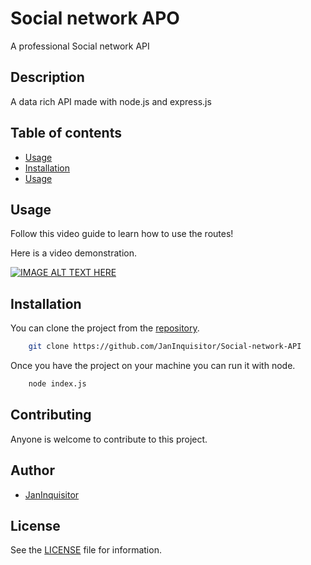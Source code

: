 # Social network APO

A professional Social network API

## Description

A data rich API made with node.js and express.js

## Table of contents

* [Usage](#Usage)
* [Installation](#Installation)
* [Usage](#Usage)

## Usage

Follow this video guide to learn how to use the routes!

Here is a video demonstration.

[![IMAGE ALT TEXT HERE](http://img.youtube.com/vi/VLMZhgrRmew/0.jpg)](https://youtu.be/VLMZhgrRmew)

## Installation

You can clone the project from the [repository](https://github.com/JanInquisitor/Social-network-API).

```bash
    git clone https://github.com/JanInquisitor/Social-network-API
```

Once you have the project on your machine you can run it with node.

```bash
    node index.js
```

## Contributing

Anyone is welcome to contribute to this project.

## Author

* [JanInquisitor](https://github.com/JanInquisitor)

## License

See the [LICENSE](https://github.com/JanInquisitor) file for information.